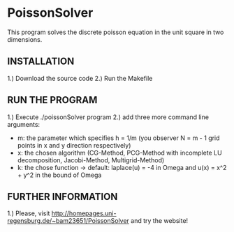 PoissonSolver
===============================

This program solves the discrete poisson equation in the unit square in two dimensions.

INSTALLATION
-------------------------------

1.) Download the source code
2.) Run the Makefile


RUN THE PROGRAM
-------------------------------

1.) Execute ./poissonSolver program
2.) add three more command line arguments:
  * m: the parameter which specifies h = 1/m (you observer N = m - 1 grid points in x and y direction respectively)
  * x: the chosen algorithm (CG-Method, PCG-Method with incomplete LU decomposition, Jacobi-Method, Multigrid-Method)
  * k: the chose function -> default: laplace(u) = -4 in Omega and u(x) = x^2 + y^2 in the bound of Omega

FURTHER INFORMATION
-------------------------------

1.) Please, visit http://homepages.uni-regensburg.de/~bam23651/PoissonSolver and try the website!